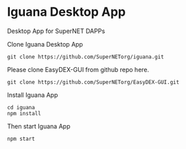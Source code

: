 # Iguana Desktop App
Desktop App for SuperNET DAPPs


Clone Iguana Desktop App
```shell
git clone https://github.com/SuperNETorg/iguana.git
```

Please clone EasyDEX-GUI from github repo here.
```shell
git clone https://github.com/SuperNETorg/EasyDEX-GUI.git
```

Install Iguana App
```shell
cd iguana
npm install
```

Then start Iguana App
```shell
npm start
```
